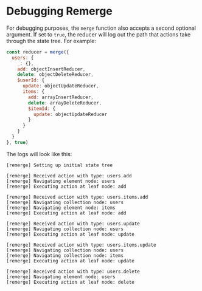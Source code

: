 # Debugging Remerge

For debugging purposes, the `merge` function also accepts a second optional argument. If set to `true`, the reducer will log out the path that actions take through the state tree. For example:

```js
const reducer = merge({
  users: {
    _: {},
    add: objectInsertReducer,
    delete: objectDeleteReducer,
    $userId: {
      update: objectUpdateReducer,
      items: {
        add: arrayInsertReducer,
        delete: arrayDeleteReducer,
        $itemId: {
          update: objectUpdateReducer
        }
      }
    }
  }
}, true)
```

The logs will look like this:

```
[remerge] Setting up initial state tree

[remerge] Received action with type: users.add
[remerge] Navigating element node: users
[remerge] Executing action at leaf node: add

[remerge] Received action with type: users.items.add
[remerge] Navigating collection node: users
[remerge] Navigating element node: items
[remerge] Executing action at leaf node: add

[remerge] Received action with type: users.update
[remerge] Navigating collection node: users
[remerge] Executing action at leaf node: update

[remerge] Received action with type: users.items.update
[remerge] Navigating collection node: users
[remerge] Navigating collection node: items
[remerge] Executing action at leaf node: update

[remerge] Received action with type: users.delete
[remerge] Navigating element node: users
[remerge] Executing action at leaf node: delete
```